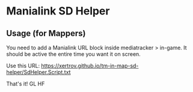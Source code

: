 # Manialink SD Helper

## Usage (for Mappers)

You need to add a Manialink URL block inside mediatracker > in-game. It should be active the entire time you want it on screen.

Use this URL: <https://xertrov.github.io/tm-in-map-sd-helper/SdHelper.Script.txt>

That's it! GL HF
